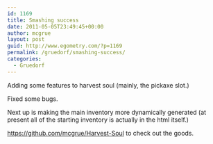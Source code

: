 ```yaml
---
id: 1169
title: Smashing success
date: 2011-05-05T23:49:45+00:00
author: mcgrue
layout: post
guid: http://www.egometry.com/?p=1169
permalink: /gruedorf/smashing-success/
categories:
  - Gruedorf
---
```

Adding some features to harvest soul (mainly, the pickaxe slot.)

Fixed some bugs.

Next up is making the main inventory more dynamically generated (at present all of the starting inventory is actually in the html itself.)

https://github.com/mcgrue/Harvest-Soul to check out the goods.